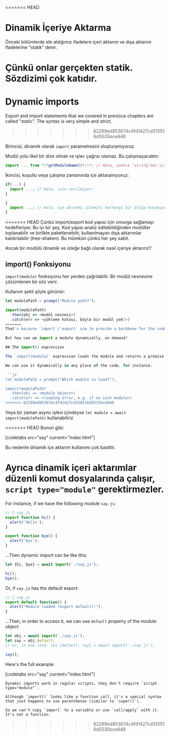 <<<<<<< HEAD

# Dinamik İçeriye Aktarma

Önceki bölümlerde ele aldığımız ifadelere içeri aktarım ve dışa aktarım ifadelerine "statik" denir.

Çünkü onlar gerçekten statik. Sözdizimi çok katıdır.
=======
# Dynamic imports

Export and import statements that we covered in previous chapters are called "static". The syntax is very simple and strict.
>>>>>>> 62299ed853674c4fd1427cd310516d5535bce648

Birincisi, dinamik olarak `import` parametresini oluşturamıyoruz.

Modül yolu ilkel bir dize olmalı ve işlev çağrısı olamaz. Bu çalışmayacaktır:

```js
import ... from *!*getModuleName()*/!*; // Hata, sadece "string"den izin verilir.
```

İkincisi, koşullu veya çalışma zamanında içe aktaramıyoruz: 

```js
if(...) {
  import ...; // Hata, izin verilmiyor!
}

{
  import ...; // Hata, içe aktarma işlemini herhangi bir bloğa koyamıyoruz.
}
```

<<<<<<< HEAD
Çünkü import/export kod yapısı için omurga sağlamayı hedefleriyor. Bu iyi bir şey, Kod yapısı analiz edilebildiğinden modüller toplanabilir ve birlikte paketlenebilir, kullanılmayan dışa aktarımlar kaldırılabilir (tree-shaken). Bu mümkün çünkü her şey sabit.


Ancak bir modülü dinamik ve isteğe bağlı olarak nasıl içeriye aktarırız?

## import() Fonksiyonu

`import(module)` fonksiyonu her yerden çağrılabilir. Bir modül nesnesine çözümlenen bir söz verir.

Kullanım şekli şöyle görünür: 
```js run
let modulePath = prompt("Module path?");

import(modulePath)
  .then(obj => <modül nesnesi>)
  .catch(err => <yükleme hatası, böyle bir modül yok?>)
=======
That's because `import`/`export` aim to provide a backbone for the code structure. That's a good thing, as code structure can be analyzed, modules can be gathered and bundled into one file by special tools, unused exports can be removed ("tree-shaken"). That's possible only because the structure of imports/exports is simple and fixed.

But how can we import a module dynamically, on-demand?

## The import() expression

The `import(module)` expression loads the module and returns a promise that resolves into a module object that contains all its exports. It can be called from any place in the code.

We can use it dynamically in any place of the code, for instance:

```js
let modulePath = prompt("Which module to load?");

import(modulePath)
  .then(obj => <module object>)
  .catch(err => <loading error, e.g. if no such module>)
>>>>>>> 62299ed853674c4fd1427cd310516d5535bce648
```

Veya bir zaman async işlevi içindeyse `let module = await import(modulePath)` kullanabiliriz

<<<<<<< HEAD
Bunun gibi:

[codetabs src="say" current="index.html"]

Bu nedenle dinamik içe aktarım kullanımı çok basittir.

Ayrıca dinamik içeri aktarımlar düzenli komut dosyalarında çalışır, `script type="module"` gerektirmezler.
=======
For instance, if we have the following module `say.js`:

```js
// 📁 say.js
export function hi() {
  alert(`Hello`);
}

export function bye() {
  alert(`Bye`);
}
```

...Then dynamic import can be like this:

```js
let {hi, bye} = await import('./say.js');

hi();
bye();
```

Or, if `say.js` has the default export:

```js
// 📁 say.js
export default function() {
  alert("Module loaded (export default)!");
}
```

...Then, in order to access it, we can use `default` property of the module object:

```js
let obj = await import('./say.js');
let say = obj.default;
// or, in one line: let {default: say} = await import('./say.js');

say();
```

Here's the full example:

[codetabs src="say" current="index.html"]

```smart
Dynamic imports work in regular scripts, they don't require `script type="module"`.
```

```smart
Although `import()` looks like a function call, it's a special syntax that just happens to use parentheses (similar to `super()`).

So we can't copy `import` to a variable or use `call/apply` with it. It's not a function.
```
>>>>>>> 62299ed853674c4fd1427cd310516d5535bce648
